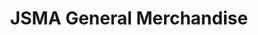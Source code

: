 ---
title: "JSMA General Merchandise"
url: /santa-rosa/jsma-general-merchandise/
shop: Eisenwaren
---